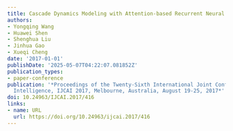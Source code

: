 ```yaml
---
title: Cascade Dynamics Modeling with Attention-based Recurrent Neural Network
authors:
- Yongqing Wang
- Huawei Shen
- Shenghua Liu
- Jinhua Gao
- Xueqi Cheng
date: '2017-01-01'
publishDate: '2025-05-07T04:22:07.081852Z'
publication_types:
- paper-conference
publication: '*Proceedings of the Twenty-Sixth International Joint Conference on Artificial
  Intelligence, IJCAI 2017, Melbourne, Australia, August 19-25, 2017*'
doi: 10.24963/IJCAI.2017/416
links:
- name: URL
  url: https://doi.org/10.24963/ijcai.2017/416
---
```

